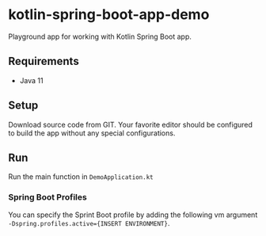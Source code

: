 # kotlin-spring-boot-app-demo

Playground app for working with Kotlin Spring Boot app.

## Requirements

* Java 11

## Setup

Download source code from GIT. Your favorite editor should be configured to build the app without any special configurations.

## Run

Run the main function in `DemoApplication.kt`

### Spring Boot Profiles

You can specify the Sprint Boot profile by adding the following vm argument `-Dspring.profiles.active={INSERT ENVIRONMENT}`.
